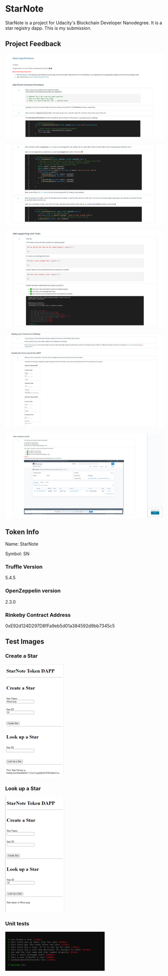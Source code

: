 # StarNote

StarNote is a project for Udacity's Blockchain Developer Nanodegree. It is a star registry dapp. This is my submission.

## Project Feedback

![Review1](images/review1.PNG?raw=true)

![Review2](images/review2.PNG?raw=true)

![Review3](images/review3.PNG?raw=true)

![Review4](images/review4.PNG?raw=true)

![Review5](images/review5.PNG?raw=true)


## Token Info
Name: StarNote

Symbol: SN

### Truffle Version
5.4.5

### OpenZeppelin version
2.3.0

### Rinkeby Contract Address
0xE92d124D297D8fFa9eb5d01a384592d9bb7345c5

## Test Images
### Create a Star  

![Create a Star](images/create_a_star.PNG?raw=true "Create a Star")

### Look up a Star 

![Look up a Star](images/look_up.PNG?raw=true "Look up a Star")

### Unit tests 

![Unit tests](images/unit_test_results.PNG?raw=true "Unit test results")


